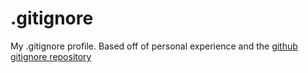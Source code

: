 # .gitignore

My .gitignore profile. Based off of personal experience and the [github gitignore repository](https://github.com/github/gitignore)